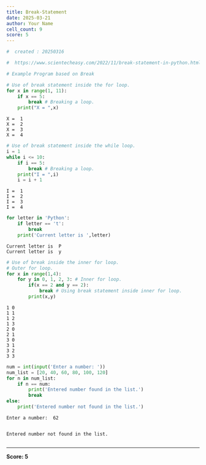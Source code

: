 ```yaml
---
title: Break-Statement
date: 2025-03-21
author: Your Name
cell_count: 9
score: 5
---
```


```python
#  created : 20250316
```


```python
#  https://www.scientecheasy.com/2022/11/break-statement-in-python.html/
```


```python
# Example Program based on Break
```


```python
# Use of break statement inside the for loop.
for x in range(1, 11):
    if x == 5:
        break # Breaking a loop.
    print("X = ",x)
```

    X =  1
    X =  2
    X =  3
    X =  4



```python
# Use of break statement inside the while loop.
i = 1
while i <= 10:
    if i == 5:
        break # Breaking a loop.
    print("I = ",i)
    i = i + 1
```

    I =  1
    I =  2
    I =  3
    I =  4



```python
for letter in 'Python':
    if letter == 't':
        break
    print('Current letter is ',letter)
```

    Current letter is  P
    Current letter is  y



```python
# Use of break inside the inner for loop.
# Outer for loop.
for x in range(1,4):
    for y in 0, 1, 2, 3: # Inner for loop.
        if(x == 2 and y == 2):
            break # Using break statement inside inner for loop.
        print(x,y)
```

    1 0
    1 1
    1 2
    1 3
    2 0
    2 1
    3 0
    3 1
    3 2
    3 3



```python
num = int(input('Enter a number: '))
num_list = [20, 40, 60, 80, 100, 120]
for n in num_list:
    if n == num:
        print('Entered number found in the list.')
        break
else:
    print('Entered number not found in the list.')
```

    Enter a number:  62


    Entered number not found in the list.



```python

```


---
**Score: 5**